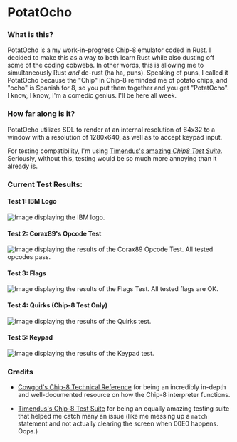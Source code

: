 # PotatOcho

### What is this?

PotatOcho is a my work-in-progress Chip-8 emulator coded in Rust. I decided to make this as a way to both learn Rust while also dusting off some of the coding cobwebs. In other words, this is allowing me to simultaneously Rust *and* de-rust (ha ha, puns). Speaking of puns, I called it PotatOcho because the "Chip" in Chip-8 reminded me of potato chips, and "ocho" is Spanish for 8, so you put them together and you get "PotatOcho". I know, I know, I'm a comedic genius. I'll be here all week.

### How far along is it?

PotatOcho utilizes SDL to render at an internal resolution of 64x32 to a window with a resolution of 1280x640, as well as to accept keypad input.

For testing compatibility, I'm using [Timendus's amazing *Chip8 Test Suite*](https://github.com/Timendus/chip8-test-suite). Seriously, without this, testing would be so much more annoying than it already is.

### Current Test Results:

#### Test 1: IBM Logo

![Image displaying the IBM logo.](https://i.imgur.com/HNssGy4.png)

#### Test 2: Corax89's Opcode Test

![Image displaying the results of the Corax89 Opcode Test. All tested opcodes pass.](https://i.imgur.com/GQZlV28.png)

#### Test 3: Flags

![Image displaying the results of the Flags Test. All tested flags are OK.](https://i.imgur.com/gacmO9W.png)

#### Test 4: Quirks (Chip-8 Test Only)

![Image displaying the results of the Quirks test.](https://i.imgur.com/vntv2Wc.png)

#### Test 5: Keypad

![Image displaying the results of the Keypad test.](https://i.imgur.com/cPjAhfN.png)

### Credits

* [Cowgod's Chip-8 Technical Reference](http://devernay.free.fr/hacks/chip8/C8TECH10.HTM) for being an incredibly in-depth and well-documented resource on how the Chip-8 interpreter functions.

* [Timendus's Chip-8 Test Suite](https://github.com/Timendus/chip8-test-suite) for being an equally amazing testing suite that helped me catch many an issue (like me messing up a `match` statement and not actually clearing the screen when 00E0 happens. Oops.)
